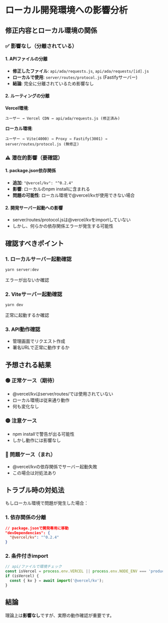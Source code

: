 # ローカル開発環境への影響分析

## 修正内容とローカル環境の関係

### ✅ 影響なし（分離されている）

#### 1. APIファイルの分離
- **修正したファイル**: `api/ada/requests.js`, `api/ada/requests/[id].js`
- **ローカルで使用**: `server/routes/protocol.js` (Fastifyサーバー)
- **結論**: 完全に分離されているため影響なし

#### 2. ルーティングの分離
**Vercel環境**:
```
ユーザー → Vercel CDN → api/ada/requests.js (修正済み)
```

**ローカル環境**:
```
ユーザー → Vite(4000) → Proxy → Fastify(3001) → server/routes/protocol.js (無修正)
```

### ⚠️ 潜在的影響（要確認）

#### 1. package.json依存関係
- **追加**: `"@vercel/kv": "^0.2.4"`
- **影響**: ローカルのnpm installに含まれる
- **問題の可能性**: ローカル環境で@vercel/kvが使用できない場合

#### 2. 開発サーバー起動への影響
- server/routes/protocol.jsは@vercel/kvをimportしていない
- しかし、何らかの依存関係エラーが発生する可能性

## 確認すべきポイント

### 1. ローカルサーバー起動確認
```bash
yarn server:dev
```
エラーが出ないか確認

### 2. Viteサーバー起動確認  
```bash
yarn dev
```
正常に起動するか確認

### 3. API動作確認
- 管理画面でリクエスト作成
- 署名URLで正常に動作するか

## 予想される結果

### 🟢 正常ケース（期待）
- @vercel/kvはserver/routes/では使用されていない
- ローカル環境は従来通り動作
- 何も変化なし

### 🟡 注意ケース  
- npm installで警告が出る可能性
- しかし動作には影響なし

### 🔴 問題ケース（まれ）
- @vercel/kvの依存関係でサーバー起動失敗
- この場合は対処法あり

## トラブル時の対処法

もしローカル環境で問題が発生した場合：

### 1. 依存関係の分離
```json
// package.jsonで開発専用に移動
"devDependencies": {
  "@vercel/kv": "^0.2.4"
}
```

### 2. 条件付きimport
```javascript
// api/ファイルで環境チェック
const isVercel = process.env.VERCEL || process.env.NODE_ENV === 'production';
if (isVercel) {
  const { kv } = await import('@vercel/kv');
}
```

## 結論
理論上は**影響なし**ですが、実際の動作確認が重要です。